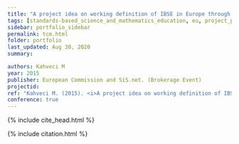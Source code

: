 ```yaml
---
title: "A project idea on working definition of IBSE in Europe through artificial intelligence"
tags: [standards-based_science_and_mathematics_education, eu, project_proposal_evaluation]
sidebar: portfolio_sidebar
permalink: tcm.html
folder: portfolio
last_updated: Aug 30, 2020
summary:

authors: Kahveci M
year: 2015
publisher: European Commission and SiS.net. (Brokerage Event)
projectid:
ref: "Kahveci M. (2015). <i>A project idea on working definition of IBSE in Europe through artificial intelligence</i>. Paper presented at the European Commission and SiS.net. (Brokerage Event). Brussels, Belgium. May 22, 2015."
conference: true
---
```

{% include cite_head.html %}

{% include citation.html %}